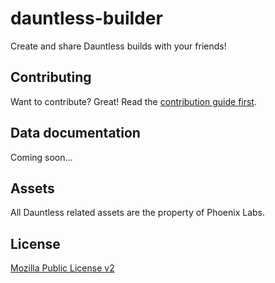 # dauntless-builder

Create and share Dauntless builds with your friends!

## Contributing

Want to contribute? Great! Read the [contribution guide first](CONTRIBUTING.md).

## Data documentation

Coming soon...

## Assets

All Dauntless related assets are the property of Phoenix Labs.



## License

[Mozilla Public License v2](https://tldrlegal.com/license/mozilla-public-license-2.0-(mpl-2))
